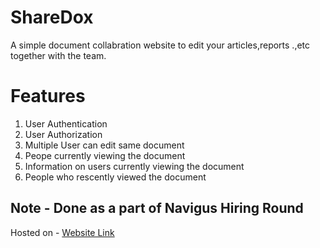 # ShareDox
A simple document collabration website to edit your articles,reports .,etc together with the team.

# Features
1. User Authentication
2. User Authorization
3. Multiple User can edit same document
4. Peope currently viewing the document
5. Information on users currently viewing the document
6. People who rescently viewed the document

## Note - Done as a part of Navigus Hiring Round

Hosted on - [Website Link](https://www.google.com)
